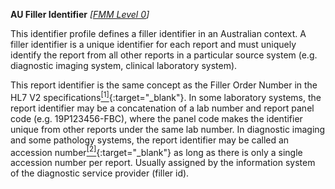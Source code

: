 **AU Filler Identifier**  *[[FMM Level 0](guidance.html)]*

This identifier profile defines a filler identifier in an Australian context. A filler identifier is a unique identifier for each report and must uniquely identify the report from all other reports in a particular source system (e.g. diagnostic imaging system, clinical laboratory system).

This report identifier is the same concept as the Filler Order Number in the HL7 V2 specifications[<sup>[1]</sup>](https://confluence.hl7australia.com/display/OOADRM20181/5+Observation+Ordering#id-5ObservationOrdering-5.4.1.3ORC-3Fillerordernumber(EI)00217){:target="_blank"}. In some laboratory systems, the report identifier may be a concatenation of a lab number and report panel code (e.g. 19P123456-FBC), where the panel code makes the identifier unique from other reports under the same lab number. In diagnostic imaging and some pathology systems, the report identifier may be called an accession number[<sup>[2]</sup>](http://ns.electronichealth.net.au/id/hpio-scoped/accessionnumber/1.0/index.html){:target="_blank"} as long as there is only a single accession number per report. Usually assigned by the information system of the diagnostic service provider (filler id).